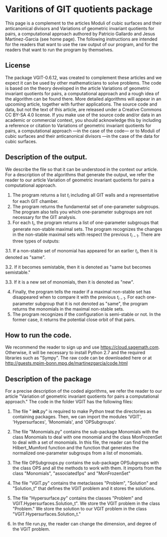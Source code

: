 # Varitions of GIT quotients package

This page is a complement to the articles Moduli of cubic surfaces and their anticanonical divisors and Variations of geometric invariant quotients for pairs, a computational approach authored by Patricio Gallardo and Jesus Martinez-Garcia
(see home page). The following instructions are intended for the readers that want to use the raw output of our program, and for the readers that want to run the program by themselves.

## License

The package VGIT-0.6.12, was created to complement these articles and we expect it can be used by other mathematicians to solve problems. The code is based on the theory developed in the article Variations of geometric invariant quotients for pairs, a computational approach and a rough idea of the algorithm can be found there. More detailed algorithms will appear in an upcoming article, together with further applications. The source code and data, but not the text of this article, are released under a Creative Commons CC BY-SA 4.0 license. If you make use of the source code and/or data in an academic or commercial context, you should acknowledge this by including a reference or citation to Variations of geometric invariant quotients for pairs, a computational approach —in the case of the code— or to Moduli of cubic surfaces and their anticanonical divisors —in the case of the data for cubic surfaces. 

## Description of the output.

We describe the file so that it can be understood in the context our article. For a description of the algorithms that generate the output, we refer the reader to our article Variation of geometric invariant quotients for pairs a computational approach.

1. The program returns a list $t_i$ including all GIT walls and a representative for each GIT chamber.
2. The program returns the fundamental set of one-parameter subgroups. The program also tells you which one-parameter subgroups are not necessary for the GIT analysis.
3. For each $t_i$, the program returns a list of one-parameter subgroups that generate non-stable maximal sets. The program recognizes the changes in the non-stable maximal sets with respect the previous $t_{i-1}$. There are three types of outputs:

 3.1. If a non-stable set of monomial has appeared for an earlier $t_i$, then it is denoted as "same".
 
 3.2. If it becomes semistable, then it is denoted as "same but becomes semistable."
 
 3.3. If it is a new set of monomials, then it is denoted as "new".

4. Finally, the program tells the reader if a maximal non-stable set has disappeared when to compare it with the previous $t_{i-1}$. For each one-parameter subgroup that it is not denoted as "same", the program returns the monomials in the maximal non-stable sets.
5. The program recognizes if the configuration is semi-stable or not. In the former case, it returns the potential close orbit of that pairs.

## How to run the code.

We recommend the reader to sign up and use https://cloud.sagemath.com. Otherwise, it will be necessary to install Python 2.7 and the required libraries such as "Sympy". The raw code can be downloaded here or at http://guests.mpim-bonn.mpg.de/martinezgarcia/code.html

## Description of the package

For a precise description of the coded algorithms, we refer the reader to our article "Variation of geometric invariant quotients for pairs a computational approach." The code in the folder VGIT has the following files:

1. The file " __init__.py" is required to make Python treat the directories as containing packages. Then, we can import the modules 'VGIT', 'Hypersurfaces', 'Monomials', and 'OPSubgroups'.

2. The file "Monomials.py" contains the sub-package Monomials with the class Monomials to deal with one monomial and the class MonFrozenSet to deal with a set of monomials. In this file, the reader can find the Hilbert_Mumford function and the function that generates the normalized one-parameter subgroups from a list of monomials.

3. The file OPSubgroups.py contains the sub-package OPSubgroups with the class OPS and all the methods to work with them. It imports from the class "Monomials", "associated1ps" and "MonFrozenSet"

4. The file "VGIT.py" contains the metaclasses "Problem", "Solution" and "Solution_t" that defines the VGIT problem and it stores the solutions.

5. The file "Hypersurface.py" contains the classes "Problem" and VGIT.Hypersurfaces.Solution_t". We store the VGIT problem in the class "Problem." We store the solution to our VGIT problem in the class "VGIT.Hypersurfaces.Solution_t."

6. In the file run.py, the reader can change the dimension, and degree of the VGIT problem.
